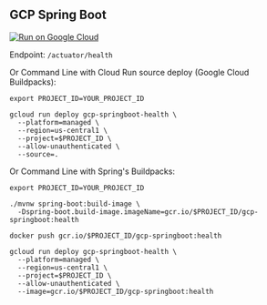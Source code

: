 GCP Spring Boot
-----------------

[![Run on Google Cloud](https://deploy.cloud.run/button.svg)](https://deploy.cloud.run)


Endpoint: `/actuator/health`

Or Command Line with Cloud Run source deploy (Google Cloud Buildpacks):
```
export PROJECT_ID=YOUR_PROJECT_ID

gcloud run deploy gcp-springboot-health \
  --platform=managed \
  --region=us-central1 \
  --project=$PROJECT_ID \
  --allow-unauthenticated \
  --source=.
```

Or Command Line with Spring's Buildpacks:
```
export PROJECT_ID=YOUR_PROJECT_ID

./mvnw spring-boot:build-image \
  -Dspring-boot.build-image.imageName=gcr.io/$PROJECT_ID/gcp-springboot:health

docker push gcr.io/$PROJECT_ID/gcp-springboot:health

gcloud run deploy gcp-springboot-health \
  --platform=managed \
  --region=us-central1 \
  --project=$PROJECT_ID \
  --allow-unauthenticated \
  --image=gcr.io/$PROJECT_ID/gcp-springboot:health
```
